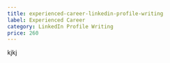 ```yaml
---
title: experienced-career-linkedin-profile-writing
label: Experienced Career
category: LinkedIn Profile Writing
price: 260
---
```

kjkj
